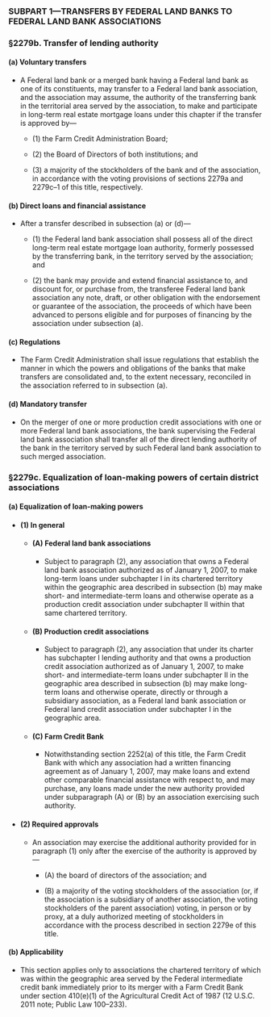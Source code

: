 ### SUBPART 1—TRANSFERS BY FEDERAL LAND BANKS TO FEDERAL LAND BANK ASSOCIATIONS

### §2279b. Transfer of lending authority
#### (a) Voluntary transfers
* A Federal land bank or a merged bank having a Federal land bank as one of its constituents, may transfer to a Federal land bank association, and the association may assume, the authority of the transferring bank in the territorial area served by the association, to make and participate in long-term real estate mortgage loans under this chapter if the transfer is approved by—

  * (1) the Farm Credit Administration Board;

  * (2) the Board of Directors of both institutions; and

  * (3) a majority of the stockholders of the bank and of the association, in accordance with the voting provisions of sections 2279a and 2279c–1 of this title, respectively.

#### (b) Direct loans and financial assistance
* After a transfer described in subsection (a) or (d)—

  * (1) the Federal land bank association shall possess all of the direct long-term real estate mortgage loan authority, formerly possessed by the transferring bank, in the territory served by the association; and

  * (2) the bank may provide and extend financial assistance to, and discount for, or purchase from, the transferee Federal land bank association any note, draft, or other obligation with the endorsement or guarantee of the association, the proceeds of which have been advanced to persons eligible and for purposes of financing by the association under subsection (a).

#### (c) Regulations
* The Farm Credit Administration shall issue regulations that establish the manner in which the powers and obligations of the banks that make transfers are consolidated and, to the extent necessary, reconciled in the association referred to in subsection (a).

#### (d) Mandatory transfer
* On the merger of one or more production credit associations with one or more Federal land bank associations, the bank supervising the Federal land bank association shall transfer all of the direct lending authority of the bank in the territory served by such Federal land bank association to such merged association.

### §2279c. Equalization of loan-making powers of certain district associations
#### (a) Equalization of loan-making powers
* #### (1) In general
  * #### (A) Federal land bank associations
    * Subject to paragraph (2), any association that owns a Federal land bank association authorized as of January 1, 2007, to make long-term loans under subchapter I in its chartered territory within the geographic area described in subsection (b) may make short- and intermediate-term loans and otherwise operate as a production credit association under subchapter II within that same chartered territory.

  * #### (B) Production credit associations
    * Subject to paragraph (2), any association that under its charter has subchapter I lending authority and that owns a production credit association authorized as of January 1, 2007, to make short- and intermediate-term loans under subchapter II in the geographic area described in subsection (b) may make long-term loans and otherwise operate, directly or through a subsidiary association, as a Federal land bank association or Federal land credit association under subchapter I in the geographic area.

  * #### (C) Farm Credit Bank
    * Notwithstanding section 2252(a) of this title, the Farm Credit Bank with which any association had a written financing agreement as of January 1, 2007, may make loans and extend other comparable financial assistance with respect to, and may purchase, any loans made under the new authority provided under subparagraph (A) or (B) by an association exercising such authority.

* #### (2) Required approvals
  * An association may exercise the additional authority provided for in paragraph (1) only after the exercise of the authority is approved by—

    * (A) the board of directors of the association; and

    * (B) a majority of the voting stockholders of the association (or, if the association is a subsidiary of another association, the voting stockholders of the parent association) voting, in person or by proxy, at a duly authorized meeting of stockholders in accordance with the process described in section 2279e of this title.

#### (b) Applicability
* This section applies only to associations the chartered territory of which was within the geographic area served by the Federal intermediate credit bank immediately prior to its merger with a Farm Credit Bank under section 410(e)(1) of the Agricultural Credit Act of 1987 (12 U.S.C. 2011 note; Public Law 100–233).